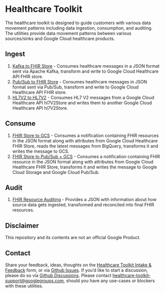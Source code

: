 # Healthcare Toolkit

The healthcare toolkit is designed to guide customers with various data movement patterns including data ingestion, consumption, and auditing. The utilities provide data movement patterns between various sources/sinks and Google Cloud healthcare products. 

## Ingest
1. [Kafka to FHIR Store](https://github.com/GoogleCloudPlatform/healthcare/tree/master/utilities/ingest/dataflow_kafka_to_fhirstore) - Consumes healthcare messages in a JSON format sent via Apache Kafka, transform and write to Google Cloud Healthcare API FHIR store.
2. [Pub/Sub to FHIR Store](https://github.com/GoogleCloudPlatform/healthcare/tree/master/utilities/ingest/dataflow_pubsub_to_fhirstore) - Consumes healthcare messages in JSON format sent via Pub/Sub, transform and write to Google Cloud Healthcare API FHIR store.
3. [HL7V2 to HL7V2](https://github.com/GoogleCloudPlatform/healthcare/tree/master/utilities/ingest/dataflow_hl7v2_to_hl7v2) - Consumes HL7 V2 messages from a Google Cloud Healthcare API hl7V2Store and writes them to another Google Cloud Healthcare API hl7V2Store.

## Consume
1. [FHIR Store to GCS](https://github.com/GoogleCloudPlatform/healthcare/tree/master/utilities/consume/dataflow_fhirstore_bq_consume) - Consumes a notification containing FHIR resources in the JSON format along with attributes from Google Cloud Healthcare FHIR Store, reads the latest messages from BigQuery, transforms it and writes the message to GCS.
2. [FHIR Store to Pub/Sub + GCS](https://github.com/GoogleCloudPlatform/healthcare/tree/master/utilities/consume/dataflow_fhirstore_to_gcs_pubsub) - Consumes a notification containing FHIR resource in the JSON format along with attributes from Google Cloud Healthcare FHIR Store, transforms it and writes the message to Google Cloud Storage and Google Cloud Pub/Sub.


## Audit

1. [FHIR Resource Auditing](https://github.com/GoogleCloudPlatform/healthcare/tree/master/utilities/audit/fhir_resources_audit) - Provides a JSON with information about how source data gets ingested, transformed and reconciled into final FHIR resources.


## Disclaimer
This repository and its contents are not an official Google Product.

## Contact
Share your feedback, ideas, thoughts on the [Healthcare Toolkit Intake & Feedback](https://docs.google.com/forms/d/e/1FAIpQLSe9ob8Gmmh-5nQ6WMQH50guBparDgLiCyKzFC9tDyfW-JVH_g/viewform?usp=published_options) form, or via [Github Issues](https://github.com/GoogleCloudPlatform/healthcare/issues). If you’d like to start a discussion, please do so via [Github Discussions](https://github.com/GoogleCloudPlatform/healthcare/discussions). Please contact [healthcare-toolkit-support@googlegroups.com](healthcare-toolkit-support@googlegroups.com), should you have any use-cases or blockers with these utilities.

